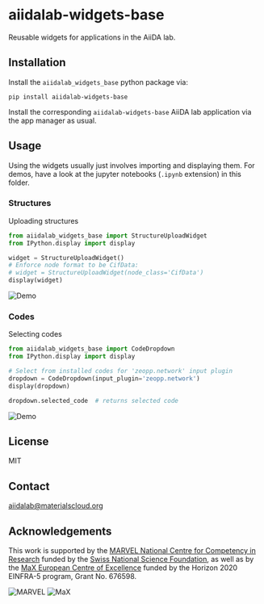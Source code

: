 # aiidalab-widgets-base 

Reusable widgets for applications in the AiiDA lab.

## Installation

Install the `aiidalab_widgets_base` python package via:
```
pip install aiidalab-widgets-base 
```

Install the corresponding `aiidalab-widgets-base` AiiDA lab application
via the app manager as usual.

## Usage

Using the widgets usually just involves importing and displaying them.
For demos, have a look at the jupyter notebooks (`.ipynb` extension) in
this folder.

### Structures

Uploading structures
```python
from aiidalab_widgets_base import StructureUploadWidget
from IPython.display import display

widget = StructureUploadWidget()
# Enforce node format to be CifData:
# widget = StructureUploadWidget(node_class='CifData')
display(widget)
```

![Demo](https://image.ibb.co/fjnHco/structure.gif "Using the StructureUploadWidget.")

### Codes

Selecting codes
```python
from aiidalab_widgets_base import CodeDropdown
from IPython.display import display

# Select from installed codes for 'zeopp.network' input plugin
dropdown = CodeDropdown(input_plugin='zeopp.network')
display(dropdown)

dropdown.selected_code  # returns selected code
```

![Demo](https://image.ibb.co/gSFFf8/codes.gif "Using the CodeDropDown.")

## License

MIT

## Contact

aiidalab@materialscloud.org

## Acknowledgements

This work is supported by the [MARVEL National Centre for Competency in Research](<http://nccr-marvel.ch>)
funded by the [Swiss National Science Foundation](<http://www.snf.ch/en>), as well as by the [MaX
European Centre of Excellence](<http://www.max-centre.eu/>) funded by the Horizon 2020 EINFRA-5 program,
Grant No. 676598.

![MARVEL](miscellaneous/logos/MARVEL.png)
![MaX](miscellaneous/logos/MaX.png)
